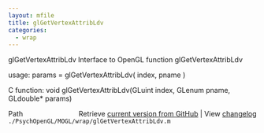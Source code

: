 ```yaml
---
layout: mfile
title: glGetVertexAttribLdv
categories:
  - wrap
---
```


glGetVertexAttribLdv  Interface to OpenGL function glGetVertexAttribLdv

usage:  params = glGetVertexAttribLdv\( index, pname \)

C function:  void glGetVertexAttribLdv\(GLuint index, GLenum pname, GLdouble\* params\)


<div class="code_header" style="text-align:right;">
  <span style="float:left;">Path&nbsp;&nbsp;</span> <span class="counter">Retrieve <a href=
  "https://raw.github.com/Psychtoolbox-3/Psychtoolbox-3/beta/./PsychOpenGL/MOGL/wrap/glGetVertexAttribLdv.m">current version from GitHub</a> | View <a href=
  "https://github.com/Psychtoolbox-3/Psychtoolbox-3/commits/beta/./PsychOpenGL/MOGL/wrap/glGetVertexAttribLdv.m">changelog</a></span>
</div>
<div class="code">
  <code>./PsychOpenGL/MOGL/wrap/glGetVertexAttribLdv.m</code>
</div>
